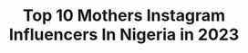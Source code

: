 ---
title: Top 10 Mothers Instagram Influencers In Nigeria in 2023
description: >-
  Find top mothers Instagram influencers in Nigeria in 2023. Most popular hashtags: #endsars #wcw #lagos.
platform: Instagram
hits: 43
text_top: Discover the best Instagram influencers on inBeat.
text_bottom: Our database aggregates 43 Instagram influencers like this in Nigeria for you to connect with.
profiles:
  - username: "hafizayahayabello"
    fullname: >-
      HAFIZA YAHAYA BELLO
    bio: >-
      Philanthropist, Patron Christian Muslim Unity Foundation. Chairperson, Mothercare Welfare Outreach. Personal Page: @Hafiza_Bello
    location: "Nigeria"
    followers: 23136
    engagement: 362
    commentsToLikes: 0.051352
    id: ck5hrdf2auon80i11ph027lbx
    verified: false
    hashtags: "#staysafe, #happymothersday, #eidmubarak, #jummahmubarak"
  - username: "officialtboss_"
    fullname: >-
      TBoss Idowu📺
    bio: >-
      Mother to an Absolute Starr⭐️☺️💖 Ex BBN S2 Finalist. The Original BossLady. Actor. Model Brand Ambassador & Influencer. Complete women don’t compete
    location: "Nigeria"
    followers: 843129
    engagement: 262
    commentsToLikes: 0.041397
    id: ck6tx4rt1vtg30j716avsz78a
    verified: true
    hashtags: "#perfection, #bossbaby, #loveislove, #aprincess"
  - username: "ifyokoye1"
    fullname: >-
      Ify Okoye
    bio: >-
      Motherhood | Beauty | Fashion | lifestyle Youtuber | Content creator #ifyokoye Founder @thepaintednailng 📍Lagos, Nigeria
    location: "Nigeria"
    followers: 106942
    engagement: 225
    commentsToLikes: 0.043021
    id: ck5q75n0o03d90i11oknei0qe
    verified: true
    hashtags: "#ifyokoye, #athome, #stayhome, #lagosmum"
  - username: "vincyprobraider"
    fullname: >-
      🇻🇨  Ms Fluffy Sharika John🇻🇨
    bio: >-
      -God First💯 -Mother Of An International Scholar. The Grass Is Greener Wherever I Am. -A Certified Braider. Located at Marsha's Hair Magic.
    location: "Nigeria"
    followers: 6378
    engagement: 695
    commentsToLikes: 0.016628
    id: ck55jjkixx5wh0i11eim4xpo3
    verified: false
    hashtags: "#vincypro, #vincybraider, #vincyprobraider, #knotlessboxbraids"
  - username: "benitaonyiuke"
    fullname: >-
      Benita Onyiuke
    bio: >-
      •Mother,Producer,script writer🎬 •CEO •@bnit_production movies •@beautyaffairbybnit salon •Follow Jesus 1st he’s the way, the truth and the life 🙏🏻😇 •🐝
    location: "Nigeria"
    followers: 103631
    engagement: 129
    commentsToLikes: 0.032102
    id: ck5c57mia2wka0i11zfymf4p8
    verified: false
    hashtags: "#endpolicebrutality, #somethingtogetyouallinyourfeelings, #memories, #amstelmaltarattlesnakechallenge"
  - username: "therealbolajiayinde"
    fullname: >-
      BOLAJI•CHIZOBA•AYINDE🇳🇬
    bio: >-
      🏡Nigeria 📍Lagos Digital Content Creator Fashion|Motherhood|Lifestyle|Beauty|Entreprenuer 📩Bolaji-ayinde@live.co.uk Founder @nouvaafrica @nouvartw
    location: "Nigeria"
    followers: 29659
    engagement: 131
    commentsToLikes: 0.054513
    id: ck601qs27fzx00i14n0jjx64t
    verified: false
    hashtags: "#mom, #fashionblogger, #ootd, #ootw"
  - username: "tukemorgan"
    fullname: >-
      Tuke Morgan|Content Creator
    bio: >-
      Saxophonist🎷 Versatile Content Creator🎥 Motherhood|Hair|Style|Beauty|Lifestyle Blog|Youtube|TikTok @tukemorgansband @tukeshotit Tukemorgan@gmail.com
    location: "Nigeria"
    followers: 19875
    engagement: 203
    commentsToLikes: 0.101070
    id: ck8ta7euzqqf80j78fyfk5go0
    verified: false
    hashtags: "#justicefornigerians, #lekkimassacre, #lekkigenocide, #sarsmustend"
  - username: "brittanysymone"
    fullname: >-
      BrittanySymone |📍Dallas,Tx
    bio: >-
      Youtuber 🎥 Natural Hair ➿ Book Hair Appt.👇🏽 @symoneprotectivestyles God|Wife|Mother of 2
    location: "Nigeria"
    followers: 5860
    engagement: 172
    commentsToLikes: 0.062320
    id: ck8sx5utkg9gv0j78a7juirfg
    verified: false
    hashtags: "#nutraburst, #nipseyhussle, #twa, #iasotea"
  - username: "ourmotherlan"
    fullname: >-
      MTN
    bio: >-
      
    location: "Nigeria"
    followers: 15136
    engagement: 1231
    commentsToLikes: 0.029316
    id: ck55ku1ds03gs0i117mleb4g1
    verified: false
    hashtags: "#thegetupstandupissue, #phenomenon, #motherlan, #converse"
  - username: "adinoyi_"
    fullname: >-
      ADINOYI David
    bio: >-
      Portrait | Wedding Photographer adinoyi32@gmail.com 📞/Whatsapp 07033368229 Studio Page @adinoyistudio
    location: "Nigeria"
    followers: 9065
    engagement: 457
    commentsToLikes: 0.017565
    id: ck8taew26rh650j78jn1gk4f2
    verified: false
    hashtags: "#adinoyiweddings, #themdaffairs, #lagos, #pictureoftheday"
---